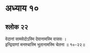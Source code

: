 # अध्याय १०

## श्लोक २२

वेदानां सामवेदोऽस्मि देवानामस्मि वासवः ।<br>इन्द्रियाणां मनश्चास्मि भूतानामस्मि चेतना ॥ १०-२२॥<br><br>

